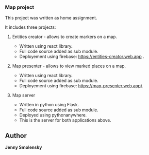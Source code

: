 ### Map project

This project was written as home assignment.

It includes three projects:

1. Entities creator - allows to create markers on a map. 
    * Written using react library.
    * Full code source added as sub module.
    * Deployement using firebase: https://entities-creator.web.app .


2. Map presenter - allows to view marked places on a map.
   * Written using react library.
   * Full code source added as sub module.
   * Deployement using firebase: https://map-presenter.web.app/.


3. Map server
   * Written in python using Flask.
   * Full code source added as sub module.
   * Deployed using pythonanywhere.
   * This is the server for both applications above.

## Author

**Jenny Smolensky** 


